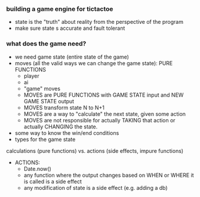 ### building a game engine for tictactoe

- state is the "truth" about reality from the perspective of the program
- make sure state s accurate and fault tolerant

### what does the game need?

- we need game state (entire state of the game)
- moves (all the valid ways we can change the game state): PURE FUNCTIONS
  - player
  - ai
  - "game" moves
  - MOVES are PURE FUNCTIONS with GAME STATE input and NEW GAME STATE output
  - MOVES transform state N to N+1
  - MOVES are a way to "calculate" the next state, given some action
  - MOVES are not responsible for actually TAKING that action or actually CHANGING the state.
- some way to know the win/end conditions
- types for the game state

calculations (pure functions) vs. actions (side effects, impure functions)

- ACTIONS:
  - Date.now()
  - any function where the output changes based on WHEN or WHERE it is called is a side effect
  - any modification of state is a side effect (e.g. adding a db)

